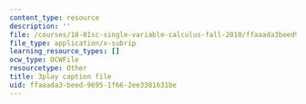 ```yaml
---
content_type: resource
description: ''
file: /courses/18-01sc-single-variable-calculus-fall-2010/ffaaada3beed96951f662ee3381631be_PNTnmH6jsRI.srt
file_type: application/x-subrip
learning_resource_types: []
ocw_type: OCWFile
resourcetype: Other
title: 3play caption file
uid: ffaaada3-beed-9695-1f66-2ee3381631be
---
```

